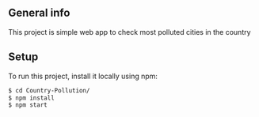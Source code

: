 ## General info
This project is simple web app to check most polluted cities in the country

## Setup
To run this project, install it locally using npm:

```sh
$ cd Country-Pollution/
$ npm install
$ npm start
```
